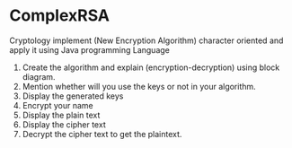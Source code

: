 # ComplexRSA
Cryptology
implement (New Encryption Algorithm) character oriented and apply it using Java programming Language
1. Create the algorithm and explain (encryption-decryption) using block diagram.
2. Mention whether will you use the keys or not in your algorithm.
3. Display the generated keys
4. Encrypt your name
5. Display the plain text
6. Display the cipher text
7. Decrypt the cipher text to get the plaintext.
